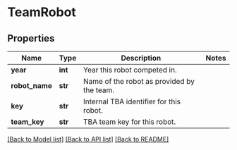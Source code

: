 # TeamRobot

## Properties
Name | Type | Description | Notes
------------ | ------------- | ------------- | -------------
**year** | **int** | Year this robot competed in. | 
**robot_name** | **str** | Name of the robot as provided by the team. | 
**key** | **str** | Internal TBA identifier for this robot. | 
**team_key** | **str** | TBA team key for this robot. | 

[[Back to Model list]](../README.md#documentation-for-models) [[Back to API list]](../README.md#documentation-for-api-endpoints) [[Back to README]](../README.md)


